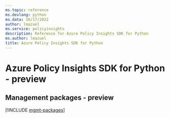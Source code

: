 ```yaml
---
ms.topic: reference
ms.devlang: python
ms.data: 10/17/2022
author: lmazuel
ms.service: policyinsights
description: Reference for Azure Policy Insights SDK for Python
ms.author: lmazuel
title: Azure Policy Insights SDK for Python
---
```

# Azure Policy Insights SDK for Python - preview

## Management packages - preview
[!INCLUDE [mgmt-packages](policy-insights-mgmt-index.md)]